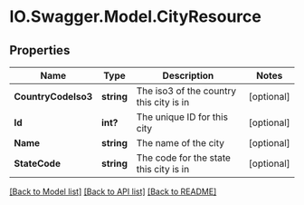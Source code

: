 # IO.Swagger.Model.CityResource
## Properties

Name | Type | Description | Notes
------------ | ------------- | ------------- | -------------
**CountryCodeIso3** | **string** | The iso3 of the country this city is in | [optional] 
**Id** | **int?** | The unique ID for this city | [optional] 
**Name** | **string** | The name of the city | [optional] 
**StateCode** | **string** | The code for the state this city is in | [optional] 

[[Back to Model list]](../README.md#documentation-for-models) [[Back to API list]](../README.md#documentation-for-api-endpoints) [[Back to README]](../README.md)


